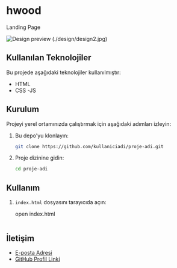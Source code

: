 # hwood

Landing Page

![Design preview](./design/design1.jpg)
(./design/design2.jpg)

## Kullanılan Teknolojiler

Bu projede aşağıdaki teknolojiler kullanılmıştır:

- HTML
- CSS
  -JS

## Kurulum

Projeyi yerel ortamınızda çalıştırmak için aşağıdaki adımları izleyin:

1. Bu depo'yu klonlayın:
   ```sh
   git clone https://github.com/kullaniciadi/proje-adi.git
   ```
2. Proje dizinine gidin:
   ```sh
   cd proje-adi
   ```

## Kullanım

1. `index.html` dosyasını tarayıcıda açın:

   open index.html

   ```

   ```

## İletişim

- [E-posta Adresi](efekanheper@icloud.com)
- [GitHub Profil Linki](https://github.com/efekanheper)
